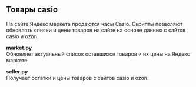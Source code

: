 ## Товары casio
На сайте Яндекс маркета продаются часы Casio. Скрипты позволяют обновлять списки и цены товаров на сайте на основе данных с сайтов casio и ozon.

**market.py**  
Обновляет актуальный список оставшихся товаров и их цены на Яндекс маркете.

**seller.py**  
Получает остатки и цены товаров с сайтов casio и ozon.
